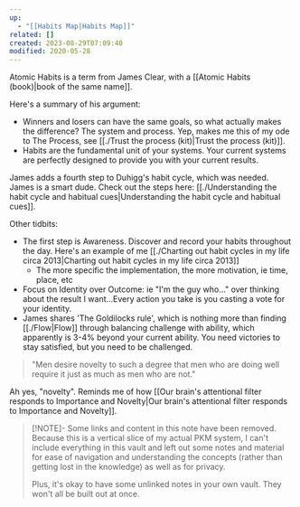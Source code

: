 ```yaml
---
up:
  - "[[Habits Map|Habits Map]]"
related: []
created: 2023-08-29T07:09:40
modified: 2020-05-28
---
```

Atomic Habits is a term from James Clear, with a [[Atomic Habits (book)|book of the same name]]. 

Here's a summary of his argument:
- Winners and losers can have the same goals, so what actually makes the difference? The system and process. Yep, makes me this of my ode to The Process, see [[./Trust the process (kit)|Trust the process (kit)]].
- Habits are the fundamental unit of your systems. Your current systems are perfectly designed to provide you with your current results.

James adds a fourth step to Duhigg's habit cycle, which was needed. James is a smart dude. Check out the steps here: [[./Understanding the habit cycle and habitual cues|Understanding the habit cycle and habitual cues]].

Other tidbits:
- The first step is Awareness. Discover and record your habits throughout the day. Here's an example of me [[./Charting out habit cycles in my life circa 2013|Charting out habit cycles in my life circa 2013]]
	- The more specific the implementation, the more motivation, ie time, place, etc
- Focus on Identity over Outcome: ie "I'm the guy who…" over thinking about the result I want…Every action you take is you casting a vote for your identity.
- James shares 'The Goldilocks rule', which is nothing more than finding [[./Flow|Flow]] through balancing challenge with ability, which apparently is 3-4% beyond your current ability. You need victories to stay satisfied, but you need to be challenged. 

> "Men desire novelty to such a degree that men who are doing well require it just as much as men who are not."

Ah yes, "novelty". Reminds me of how [[Our brain's attentional filter responds to Importance and Novelty|Our brain's attentional filter responds to Importance and Novelty]].

> [!NOTE]- Some links and content in this note have been removed.
> Because this is a vertical slice of my actual PKM system, I can't include everything in this vault and left out some notes and material for ease of navigation and understanding the concepts (rather than getting lost in the knowledge) as well as for privacy. 
>  
> Plus, it's okay to have some unlinked notes in your own vault. They won't all be built out at once.

